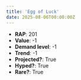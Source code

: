 ```yaml
---
title: 'Egg of Luck'
date: 2025-08-06T00:00:00Z
---
```

- **RAP**: 201
- **Value**: -1
- **Demand level**: -1
- **Trend**: -1
- **Projected?**: True
- **Hyped?**: True
- **Rare?**: True
